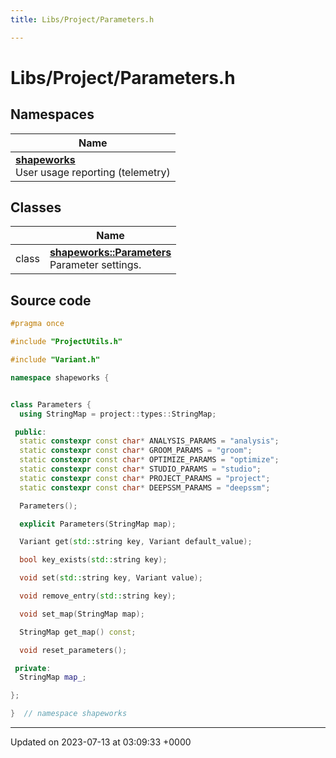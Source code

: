 ```yaml
---
title: Libs/Project/Parameters.h

---
```


# Libs/Project/Parameters.h



## Namespaces

| Name           |
| -------------- |
| **[shapeworks](../Namespaces/namespaceshapeworks.md)** <br>User usage reporting (telemetry)  |

## Classes

|                | Name           |
| -------------- | -------------- |
| class | **[shapeworks::Parameters](../Classes/classshapeworks_1_1Parameters.md)** <br>Parameter settings.  |




## Source code

```cpp
#pragma once

#include "ProjectUtils.h"

#include "Variant.h"

namespace shapeworks {


class Parameters {
  using StringMap = project::types::StringMap;

 public:
  static constexpr const char* ANALYSIS_PARAMS = "analysis";
  static constexpr const char* GROOM_PARAMS = "groom";
  static constexpr const char* OPTIMIZE_PARAMS = "optimize";
  static constexpr const char* STUDIO_PARAMS = "studio";
  static constexpr const char* PROJECT_PARAMS = "project";
  static constexpr const char* DEEPSSM_PARAMS = "deepssm";

  Parameters();

  explicit Parameters(StringMap map);

  Variant get(std::string key, Variant default_value);

  bool key_exists(std::string key);

  void set(std::string key, Variant value);

  void remove_entry(std::string key);

  void set_map(StringMap map);

  StringMap get_map() const;

  void reset_parameters();

 private:
  StringMap map_;

};

}  // namespace shapeworks
```


-------------------------------

Updated on 2023-07-13 at 03:09:33 +0000
